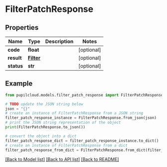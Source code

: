 # FilterPatchResponse


## Properties

Name | Type | Description | Notes
------------ | ------------- | ------------- | -------------
**code** | **float** |  | [optional] 
**result** | [**Filter**](Filter.md) |  | [optional] 
**status** | **str** |  | [optional] 

## Example

```python
from pupilcloud.models.filter_patch_response import FilterPatchResponse

# TODO update the JSON string below
json = "{}"
# create an instance of FilterPatchResponse from a JSON string
filter_patch_response_instance = FilterPatchResponse.from_json(json)
# print the JSON string representation of the object
print(FilterPatchResponse.to_json())

# convert the object into a dict
filter_patch_response_dict = filter_patch_response_instance.to_dict()
# create an instance of FilterPatchResponse from a dict
filter_patch_response_from_dict = FilterPatchResponse.from_dict(filter_patch_response_dict)
```
[[Back to Model list]](../README.md#documentation-for-models) [[Back to API list]](../README.md#documentation-for-api-endpoints) [[Back to README]](../README.md)


